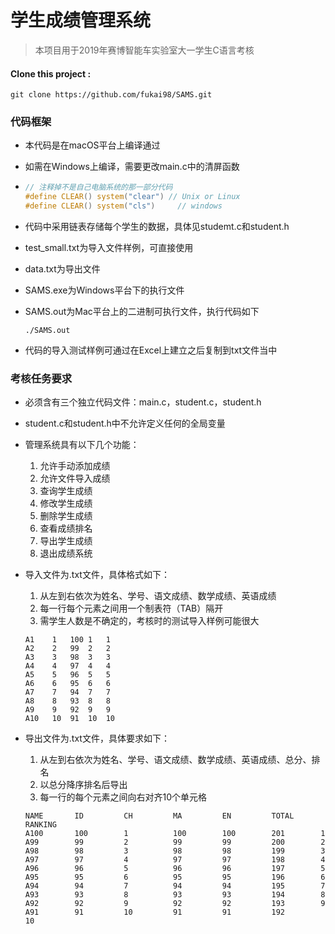 # 学生成绩管理系统

> 本项目用于2019年赛博智能车实验室大一学生C语言考核

#### Clone this project :

```
git clone https://github.com/fukai98/SAMS.git
```

### 代码框架

- 本代码是在macOS平台上编译通过

- 如需在Windows上编译，需要更改main.c中的清屏函数

- ```C
  // 注释掉不是自己电脑系统的那一部分代码
  #define CLEAR() system("clear") // Unix or Linux
  #define CLEAR() system("cls")		// windows
  ```

- 代码中采用链表存储每个学生的数据，具体见studemt.c和student.h

- test_small.txt为导入文件样例，可直接使用

- data.txt为导出文件

- SAMS.exe为Windows平台下的执行文件

- SAMS.out为Mac平台上的二进制可执行文件，执行代码如下

  ```ssh
  ./SAMS.out
  ```

- 代码的导入测试样例可通过在Excel上建立之后复制到txt文件当中

  

### 考核任务要求

- 必须含有三个独立代码文件：main.c，student.c，student.h

- student.c和student.h中不允许定义任何的全局变量

- 管理系统具有以下几个功能：

  1. 允许手动添加成绩
  2. 允许文件导入成绩
  3. 查询学生成绩
  4. 修改学生成绩
  5. 删除学生成绩
  6. 查看成绩排名
  7. 导出学生成绩
  8. 退出成绩系统

- 导入文件为.txt文件，具体格式如下：

  1. 从左到右依次为姓名、学号、语文成绩、数学成绩、英语成绩
  2. 每一行每个元素之间用一个制表符（TAB）隔开
  3. 需学生人数是不确定的，考核时的测试导入样例可能很大

  ```
  A1	1	100	1	1
  A2	2	99	2	2
  A3	3	98	3	3
  A4	4	97	4	4
  A5	5	96	5	5
  A6	6	95	6	6
  A7	7	94	7	7
  A8	8	93	8	8
  A9	9	92	9	9
  A10	10	91	10	10
  ```

- 导出文件为.txt文件，具体要求如下：

  1. 从左到右依次为姓名、学号、语文成绩、数学成绩、英语成绩、总分、排名
  2. 以总分降序排名后导出
  3. 每一行的每个元素之间向右对齐10个单元格

  ```
  NAME       ID         CH         MA         EN         TOTAL      RANKING   
  A100       100        1          100        100        201        1         
  A99        99         2          99         99         200        2         
  A98        98         3          98         98         199        3         
  A97        97         4          97         97         198        4         
  A96        96         5          96         96         197        5         
  A95        95         6          95         95         196        6         
  A94        94         7          94         94         195        7         
  A93        93         8          93         93         194        8         
  A92        92         9          92         92         193        9         
  A91        91         10         91         91         192        10    
  ```